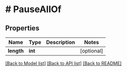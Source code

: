 # # PauseAllOf

## Properties

Name | Type | Description | Notes
------------ | ------------- | ------------- | -------------
**length** | **int** |  | [optional] 

[[Back to Model list]](../../README.md#documentation-for-models) [[Back to API list]](../../README.md#documentation-for-api-endpoints) [[Back to README]](../../README.md)


